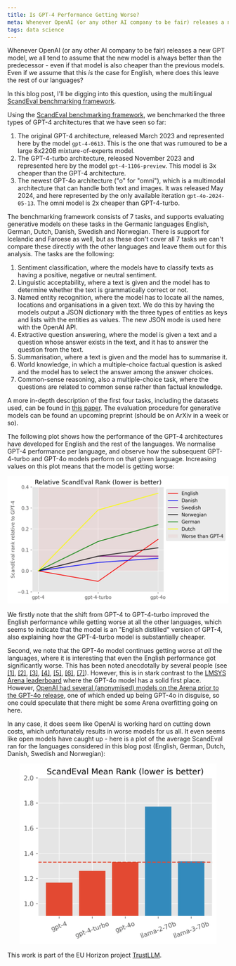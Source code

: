```yaml
---
title: Is GPT-4 Performance Getting Worse?
meta: Whenever OpenAI (or any other AI company to be fair) releases a new GPT model, we all tend to assume that the new model is always better than the predecessor - even if that model is also cheaper than the previous models. Even if we assume that this is the case for English, where does this leave the rest of our languages? In this blog post, I'll be digging into this question, using the multilingual ScandEval benchmarking framework.
tags: data science
---
```


Whenever OpenAI (or any other AI company to be fair) releases a new GPT model, we all
tend to assume that the new model is always better than the predecessor - even if that
model is also cheaper than the previous models. Even if we assume that this _is_ the
case for English, where does this leave the rest of our languages?

In this blog post, I'll be digging into this question, using the multilingual
[ScandEval benchmarking framework](https://scandeval.com).

Using the [ScandEval benchmarking framework](https://github.com/ScandEval/ScandEval),
we benchmarked the three types of GPT-4 architectures that we have seen so far:

1. The original GPT-4 architecture, released March 2023 and represented here by the
   model `gpt-4-0613`. This is the one that was rumoured to be a large 8x220B
   mixture-of-experts model.
2. The GPT-4-turbo architecture, released November 2023 and represented here by the
   model `gpt-4-1106-preview`. This model is 3x cheaper than the GPT-4 architecture.
3. The newest GPT-4o architecture ("o" for "omni"), which is a multimodal architecture
   that can handle both text and images. It was released May 2024, and here represented
   by the only available iteration `gpt-4o-2024-05-13`. The omni model is 2x cheaper
   than GPT-4-turbo.

The benchmarking framework consists of 7 tasks, and supports evaluating generative
models on these tasks in the Germanic languages English, German, Dutch, Danish, Swedish
and Norwegian. There is support for Icelandic and Faroese as well, but as these don't
cover all 7 tasks we can't compare these directly with the other languages and leave
them out for this analysis. The tasks are the following:

1. Sentiment classification, where the models have to classify texts as having a
   positive, negative or neutral sentiment.
2. Linguistic acceptability, where a text is given and the model has to determine
   whether the text is grammatically correct or not.
3. Named entity recognition, where the model has to locate all the names, locations and
   organisations in a given text. We do this by having the models output a JSON
   dictionary with the three types of entities as keys and lists with the entities as
   values. The new JSON mode is used here with the OpenAI API.
4. Extractive question answering, where the model is given a text and a question whose
   answer exists in the text, and it has to answer the question from the text.
5. Summarisation, where a text is given and the model has to summarise it.
6. World knowledge, in which a multiple-choice factual question is asked and the model
   has to select the answer among the answer choices.
7. Common-sense reasoning, also a multiple-choice task, where the questions are related
   to common sense rather than factual knowledge.

A more in-depth description of the first four tasks, including the datasets used, can
be found in [this paper](https://aclanthology.org/2023.nodalida-1.20/). The evaluation
procedure for generative models can be found an upcoming preprint (should be on ArXiv
in a week or so).

The following plot shows how the performance of the GPT-4 architectures have developed
for English and the rest of the languages. We normalise GPT-4 performance per language,
and observe how the subsequent GPT-4-turbo and GPT-4o models perform on that given
language. Increasing values on this plot means that the model is getting worse:

<center>
<img src="/src/assets/img/gpt4-drop.webp" alt="Line plot of GPT-4 models, separated into each Germanic language" style="width: min(650px, 100%);" />
</center>

We firstly note that the shift from GPT-4 to GPT-4-turbo improved the English
performance while getting worse at all the other languages, which seems to indicate
that the model is an "English distilled" version of GPT-4, also explaining how the
GPT-4-turbo model is substantially cheaper.

Second, we note that the GPT-4o model continues getting worse at _all_ the languages,
where it is interesting that even the English performance got significantly worse. This
has been noted anecdotally by several people (see
[\[1\]](https://x.com/bindureddy/status/1790127425705120149),
[\[2\]](https://x.com/MatthewRideout/status/1794055335440720117),
[\[3\]](https://x.com/arthurcolle/status/1798474316641972457),
[\[4\]](https://x.com/jijosunny/status/1798301455356682677),
[\[5\]](https://x.com/karlrohe/status/1801000308144832698),
[\[6\]](https://x.com/literallydenis/status/1790082766178034059),
[\[7\]](https://x.com/thedataroom/status/1800499701831364678)). However, this is in
stark contrast to the [LMSYS Arena leaderboard](https://chat.lmsys.org/?leaderboard)
where the GPT-4o model has a solid first place. However, [OpenAI had several
(anonymised) models on the Arena prior to the GPT-4o
release](https://arstechnica.com/information-technology/2024/05/before-launching-gpt-4o-broke-records-on-chatbot-leaderboard-under-a-secret-name/),
one of which ended up being GPT-4o in disguise, so one could speculate that there might
be some Arena overfitting going on here.

In any case, it does seem like OpenAI is working hard on cutting down costs, which
unfortunately results in worse models for us all. It even seems like open models have
caught up - here is a plot of the average ScandEval ran for the languages considered in
this blog post (English, German, Dutch, Danish, Swedish and Norwegian):

<center>
<img src="/src/assets/img/gpt4-llama.webp" alt="Bar plot of Germanic ScandEval performance of GPT-4 models and Llama-70b models" style="width: min(450px, 100%);" />
</center>

This work is part of the EU Horizon project [TrustLLM](https://trustllm.eu/).
